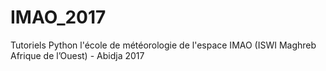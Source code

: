 # IMAO_2017
Tutoriels Python l'école de météorologie de l'espace IMAO (ISWI Maghreb Afrique de l’Ouest) - Abidja 2017
